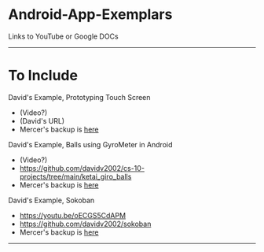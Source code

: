 # Android-App-Exemplars
Links to YouTube or Google DOCs


---

# To Include

David's Example, Prototyping Touch Screen
- (Video?)
- (David's URL)
- Mercer's backup is <a href="https://github.com/Intro-CS-App-Dev-and-Deploy/Android-App-Exemplars/tree/main/Student%20Exemplars%20Backup/Balls">here</a>

David's Example, Balls using GyroMeter in Android
- (Video?)
- https://github.com/davidv2002/cs-10-projects/tree/main/ketai_giro_balls
- Mercer's backup is <a href="https://github.com/Intro-CS-App-Dev-and-Deploy/Android-App-Exemplars/tree/main/Student%20Exemplars%20Backup/Balls">here</a>


David's Example, Sokoban
- https://youtu.be/oECGS5CdAPM
- https://github.com/davidv2002/sokoban
- Mercer's backup is <a href="https://drive.google.com/drive/folders/16OHGFSMFq8GMrfMopN2kGXANPYL0-U9e">here</a>


---
